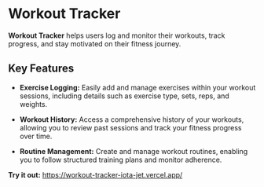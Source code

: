 # Workout Tracker

**Workout Tracker** helps users log and monitor their workouts, track progress, and stay motivated on their fitness journey.

## Key Features

- **Exercise Logging:** Easily add and manage exercises within your workout sessions, including details such as exercise type, sets, reps, and weights.

- **Workout History:** Access a comprehensive history of your workouts, allowing you to review past sessions and track your fitness progress over time.

- **Routine Management:** Create and manage workout routines, enabling you to follow structured training plans and monitor adherence.

**Try it out:** https://workout-tracker-iota-jet.vercel.app/
